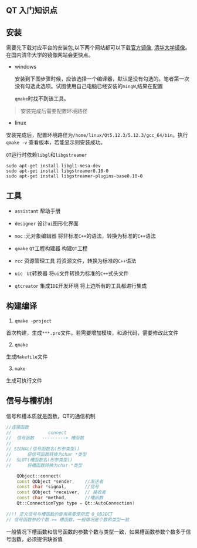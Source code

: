 ## QT 入门知识点

## 安装

需要先下载对应平台的安装包,以下两个网站都可以下载[官方镜像](http://download.qt.io/archive/qt), [清华大学镜像](https://mirrors.tuna.tsinghua.edu.cn/qt/)。在国内清华大学的镜像网站会更快点。

- windows

  安装到下图步骤时候，应该选择一个编译器，默认是没有勾选的。笔者第一次没有勾选此选项。试图使用自己电脑已经安装的`mingW`,结果在配置

  `qmake`时找不到该工具。

  

> 安装完成后需要配置环境路径

- linux

安装完成后，配置环境路径为`/home/linux/Qt5.12.3/5.12.3/gcc_64/bin`。执行`qmake -v` 查看版本，若能显示则安装成功。

`QT`运行时依赖`libgl`和`libgstreamer`

```shell
sudo apt-get install libgl1-mesa-dev
sudo apt-get install libgstreamer0.10-0
sudo apt-get install libgstreamer-plugins-base0.10-0
```

## 工具

- `assistant`   帮助手册

- `designer`    设计`ui`图形化界面

- `moc`         :元对象编辑器
  将非标准`C++`的语法，转换为标准的`C++`语法

- `qmake`       `QT`工程构建器
  构建`QT`工程

- `rcc`         资源管理工具 
  将资源文件，转换为标准的`C++`语法 

- `uic`        ` UI`转换器 
  将`ui`文件转换为标准的`C++`式头文件

- `qtcreator`   集成`IDE`开发环境 
  将上边所有的工具都进行集成

## 构建编译

1. `qmake -project`

首次构建，生成`***.pro`文件。若需要增加模块，和源代码，需要修改此文件

2. `qmake`

生成`Makefile`文件

3. `make`

生成可执行文件

## 信号与槽机制

信号和槽本质就是函数，QT的通信机制

```c++
//连接函数
//				connect
//	信号函数   ---------> 槽函数
//
// SIGNAL(信号函数名(形参类型)) 
//		将信号函数转换为char *类型 	
//	SLOT(槽函数名(形参类型))  
//		将槽函数转换为char *类型 

	QObject::connect(
	const QObject *sender,    //发送者
	const char *signal,       //信号
	const QObject *receiver,  // 接收者
	const char *method,       //槽函数
	Qt::ConnectionType type = Qt::AutoConnection)
	
//!! 定义信号与槽函数的使用需要使用宏 Q_OBJECT
// 信号函数参的个数 >= 槽函数，一般情况是个数和类型一致       
```

一般情况下槽函数和信号函数的参数个数与类型一致，如果槽函数参数个数多于信号函数，必须提供缺省值


